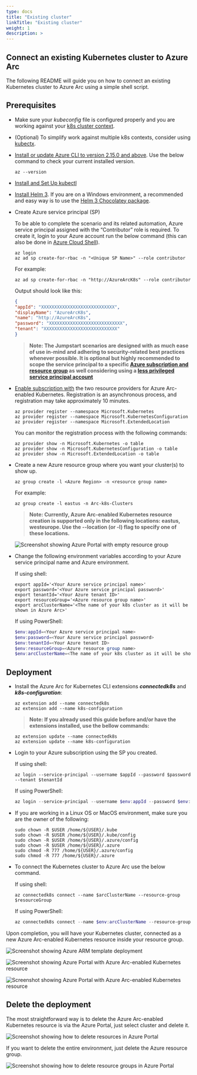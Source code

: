 ```yaml
---
type: docs
title: "Existing cluster"
linkTitle: "Existing cluster"
weight: 1
description: >
---
```


## Connect an existing Kubernetes cluster to Azure Arc

The following README will guide you on how to connect an existing Kubernetes cluster to Azure Arc using a simple shell script.

## Prerequisites

* Make sure your *kubeconfig* file is configured properly and you are working against your [k8s cluster context](https://kubernetes.io/docs/tasks/access-application-cluster/configure-access-multiple-clusters/).

* (Optional) To simplify work against multiple k8s contexts, consider using [kubectx](https://github.com/ahmetb/kubectx).

* [Install or update Azure CLI to version 2.15.0 and above](https://docs.microsoft.com/en-us/cli/azure/install-azure-cli?view=azure-cli-latest). Use the below command to check your current installed version.

  ```shell
  az --version
  ```

* [Install and Set Up kubectl](https://kubernetes.io/docs/tasks/tools/install-kubectl/)

* [Install Helm 3](https://helm.sh/docs/intro/install/). If you are on a Windows environment, a recommended and easy way is to use the [Helm 3 Chocolatey package](https://chocolatey.org/packages/kubernetes-helm).

* Create Azure service principal (SP)

    To be able to complete the scenario and its related automation, Azure service principal assigned with the “Contributor” role is required. To create it, login to your Azure account run the below command (this can also be done in [Azure Cloud Shell](https://shell.azure.com/)).

    ```shell
    az login
    az ad sp create-for-rbac -n "<Unique SP Name>" --role contributor
    ```

    For example:

    ```shell
    az ad sp create-for-rbac -n "http://AzureArcK8s" --role contributor
    ```

    Output should look like this:

    ```json
    {
    "appId": "XXXXXXXXXXXXXXXXXXXXXXXXXXXX",
    "displayName": "AzureArcK8s",
    "name": "http://AzureArcK8s",
    "password": "XXXXXXXXXXXXXXXXXXXXXXXXXXXX",
    "tenant": "XXXXXXXXXXXXXXXXXXXXXXXXXXXX"
    }
    ```

    > **Note: The Jumpstart scenarios are designed with as much ease of use in-mind and adhering to security-related best practices whenever possible. It is optional but highly recommended to scope the service principal to a specific [Azure subscription and resource group](https://docs.microsoft.com/en-us/cli/azure/ad/sp?view=azure-cli-latest) as well considering using a [less privileged service principal account](https://docs.microsoft.com/en-us/azure/role-based-access-control/best-practices)**

* [Enable subscription with](https://docs.microsoft.com/en-us/azure/azure-resource-manager/management/resource-providers-and-types#register-resource-provider) the two resource providers for Azure Arc-enabled Kubernetes. Registration is an asynchronous process, and registration may take approximately 10 minutes.

  ```shell
  az provider register --namespace Microsoft.Kubernetes
  az provider register --namespace Microsoft.KubernetesConfiguration
  az provider register --namespace Microsoft.ExtendedLocation
  ```

  You can monitor the registration process with the following commands:

  ```shell
  az provider show -n Microsoft.Kubernetes -o table
  az provider show -n Microsoft.KubernetesConfiguration -o table
  az provider show -n Microsoft.ExtendedLocation -o table
  ```

* Create a new Azure resource group where you want your cluster(s) to show up.

  ```shell
  az group create -l <Azure Region> -n <resource group name>
  ```

  For example:

  ```shell
  az group create -l eastus -n Arc-k8s-Clusters
  ```

  > **Note: Currently, Azure Arc-enabled Kubernetes resource creation is supported only in the following locations: eastus, westeurope. Use the --location (or -l) flag to specify one of these locations.**

  ![Screenshot showing Azure Portal with empty resource group](./01.png)

* Change the following environment variables according to your Azure service principal name and Azure environment.

  If using shell:

  ```shell
  export appId='<Your Azure service principal name>'
  export password='<Your Azure service principal password>'
  export tenantId='<Your Azure tenant ID>'
  export resourceGroup='<Azure resource group name>'
  export arcClusterName='<The name of your k8s cluster as it will be shown in Azure Arc>'
  ```

  If using PowerShell:

  ```powershell
  $env:appId=<Your Azure service principal name>
  $env:password=<Your Azure service principal password>
  $env:tenantId=<Your Azure tenant ID>
  $env:resourceGroup=<Azure resource group name>
  $env:arcClusterName=<The name of your k8s cluster as it will be shown in Azure Arc>
  ```

## Deployment

* Install the Azure Arc for Kubernetes CLI extensions ***connectedk8s*** and ***k8s-configuration***:

  ```shell
  az extension add --name connectedk8s
  az extension add --name k8s-configuration
  ```

  > **Note: If you already used this guide before and/or have the extensions installed, use the bellow commands:**

  ```shell
  az extension update --name connectedk8s
  az extension update --name k8s-configuration
  ```

* Login to your Azure subscription using the SP you created.  

  If using shell:

  ```shell
  az login --service-principal --username $appId --password $password --tenant $tenantId
  ```

  If using PowerShell:

  ```powershell
  az login --service-principal --username $env:appId --password $env:password --tenant $env:tenantId
  ```

* If you are working in a Linux OS or MacOS environment, make sure you are the owner of the following:

  ```shell
  sudo chown -R $USER /home/${USER}/.kube
  sudo chown -R $USER /home/${USER}/.kube/config
  sudo chown -R $USER /home/${USER}/.azure/config
  sudo chown -R $USER /home/${USER}/.azure
  sudo chmod -R 777 /home/${USER}/.azure/config
  sudo chmod -R 777 /home/${USER}/.azure
  ```

* To connect the Kubernetes cluster to Azure Arc use the below command.

  If using shell:

  ```shell
  az connectedk8s connect --name $arcClusterName --resource-group $resourceGroup
  ```

  If using PowerShell:

  ```powershell
  az connectedk8s connect --name $env:arcClusterName --resource-group $env:resourceGroup
  ```

Upon completion, you will have your Kubernetes cluster, connected as a new Azure Arc-enabled Kubernetes resource inside your resource group.

![Screenshot showing Azure ARM template deployment](./02.png)

![Screenshot showing Azure Portal with Azure Arc-enabled Kubernetes resource](./03.png)

![Screenshot showing Azure Portal with Azure Arc-enabled Kubernetes resource](./04.png)

## Delete the deployment

The most straightforward way is to delete the Azure Arc-enabled Kubernetes resource is via the Azure Portal, just select cluster and delete it.

![Screenshot showing how to delete resources in Azure Portal](./05.png)

If you want to delete the entire environment, just delete the Azure resource group.

![Screenshot showing how to delete resource groups in Azure Portal](./06.png)
